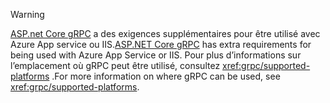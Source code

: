 > [!WARNING]
> <span data-ttu-id="23ad8-101">[ASP.net Core gRPC](xref:grpc/index) a des exigences supplémentaires pour être utilisé avec Azure App service ou IIS.</span><span class="sxs-lookup"><span data-stu-id="23ad8-101">[ASP.NET Core gRPC](xref:grpc/index) has extra requirements for being used with Azure App Service or IIS.</span></span> <span data-ttu-id="23ad8-102">Pour plus d’informations sur l’emplacement où gRPC peut être utilisé, consultez <xref:grpc/supported-platforms> .</span><span class="sxs-lookup"><span data-stu-id="23ad8-102">For more information on where gRPC can be used, see <xref:grpc/supported-platforms>.</span></span>
